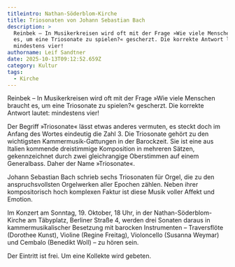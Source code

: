 ```yaml
---
titleintro: Nathan-Söderblom-Kirche
title: Triosonaten von Johann Sebastian Bach
description: >
  Reinbek – In Musikerkreisen wird oft mit der Frage »Wie viele Menschen braucht
  es, um eine Triosonate zu spielen?« gescherzt. Die korrekte Antwort lautet:
  mindestens vier!
authorname: Leif Sandtner
date: 2025-10-13T09:12:52.659Z
category: Kultur
tags:
  - Kirche
---
```

Reinbek – In Musikerkreisen wird oft mit der Frage »Wie viele Menschen braucht es, um eine Triosonate zu spielen?« gescherzt. Die korrekte Antwort lautet: mindestens vier!

Der Begriff »Triosonate« lässt etwas anderes vermuten, es steckt doch im Anfang des Wortes eindeutig die Zahl 3. Die Triosonate gehört zu den wichtigsten Kammermusik-Gattungen in der Barockzeit. Sie ist eine aus Italien kommende dreistimmige Komposition in mehreren Sätzen, gekennzeichnet durch zwei gleichrangige Oberstimmen auf einem Generalbass. Daher der Name »Triosonate«.

Johann Sebastian Bach schrieb sechs Triosonaten für Orgel, die zu den anspruchsvollsten Orgelwerken aller Epochen zählen. Neben ihrer kompositorisch hoch komplexen Faktur ist diese Musik voller Affekt und Emotion.

Im Konzert am Sonntag, 19. Oktober, 18 Uhr, in der Nathan-Söderblom-Kirche am Täbyplatz, Berliner Straße 4, werden drei Sonaten daraus in kammermusikalischer Besetzung mit barocken Instrumenten – Traversflöte (Dorothee Kunst), Violine (Regine Freitag), Violoncello (Susanna Weymar) und Cembalo (Benedikt Woll) – zu hören sein. 

Der Eintritt ist frei. Um eine Kollekte wird gebeten.